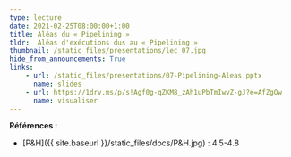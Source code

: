 ```yaml
---
type: lecture
date: 2021-02-25T08:00:00+1:00
title: Aléas du « Pipelining »
tldr:  Aléas d'exécutions dus au « Pipelining »
thumbnail: /static_files/presentations/lec_07.jpg
hide_from_announcements: True
links:
    - url: /static_files/presentations/07-Pipelining-Aleas.pptx
      name: slides
    - url: https://1drv.ms/p/s!Agf0g-qZKM8_zAh1uPbTmIwvZ-gJ?e=AfZgOw
      name: visualiser
---
```

**Références :**
- [P&H]({{ site.baseurl }}/static_files/docs/P&H.jpg) : 4.5-4.8
